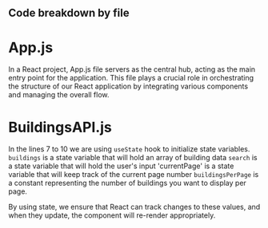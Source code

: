 ## Code breakdown by file 

# App.js 

In a React project, App.js file servers as the central hub, acting as the main entry point for the application. This file plays a crucial role in orchestrating the structure of our React application by integrating various components and managing the overall flow. 

# BuildingsAPI.js

In the lines 7 to 10 we are using `useState` hook to initialize state variables. 
`buildings` is a state variable that will hold an array of building data
`search` is a state variable that will hold the user's input 
'currentPage' is a state variable that will keep track of the current page number
`buildingsPerPage` is a constant representing the number of buildings you want to display per page. 

By using state, we ensure that React can track changes to these values, and when they update, the component will re-render appropriately. 

